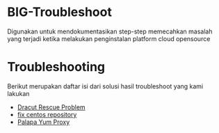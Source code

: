 # BIG-Troubleshoot

Digunakan untuk mendokumentasikan step-step memecahkan masalah yang terjadi ketika melakukan penginstalan platform cloud opensource

# Troubleshooting
Berikut merupakan daftar isi dari solusi hasil troubleshoot yang kami lakukan
- [Dracut Rescue Problem](https://github.com/aud1tya4dnan/BIG-Troubleshoot/tree/main/Dracut%20problems)
- [fix centos repository](https://github.com/aud1tya4dnan/BIG-Troubleshoot/tree/main/CentOS%20Repo%20Problems)
- [Palapa Yum Proxy](https://github.com/aud1tya4dnan/BIG-Troubleshoot/tree/main/Palala%20Yum%20Proxy)